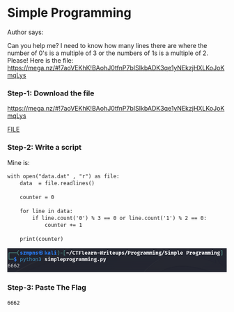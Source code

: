# Simple Programming  

Author says:

Can you help me? I need to know how many lines there are where the number of 0's is a multiple of 3 or the numbers of 1s is a multiple of 2. Please! Here is the file: https://mega.nz/#!7aoVEKhK!BAohJ0tfnP7bISIkbADK3qe1yNEkzjHXLKoJoKmqLys

### Step-1: Download the file

https://mega.nz/#!7aoVEKhK!BAohJ0tfnP7bISIkbADK3qe1yNEkzjHXLKoJoKmqLys

[FILE](data.dat)

### Step-2: Write a script

Mine is:

```
with open("data.dat" , "r") as file:
    data  = file.readlines()

    counter = 0

    for line in data:
        if line.count('0') % 3 == 0 or line.count('1') % 2 == 0:
            counter += 1

    print(counter)
```

![png](simpleprogscreen.png)

### Step-3: Paste The Flag

```
6662
```
